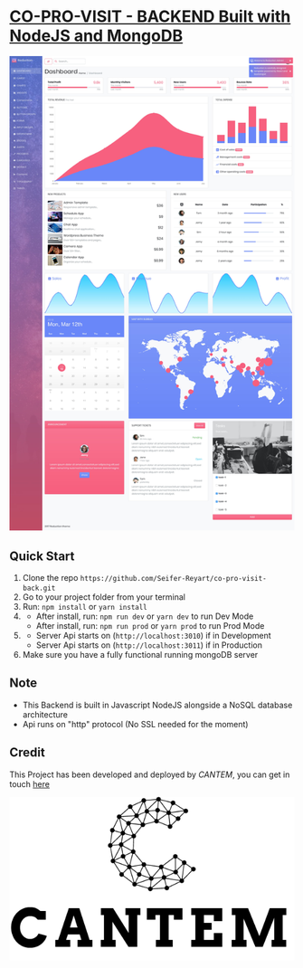 # [CO-PRO-VISIT - BACKEND Built with NodeJS and MongoDB](http://cantem.fr)

![CO-PRO-VISIT](public/img/screenshots/reduction-admin.jpg?raw=true 'React Reduction')

## Quick Start

1.  Clone the repo `https://github.com/Seifer-Reyart/co-pro-visit-back.git`
2.  Go to your project folder from your terminal
3.  Run: `npm install` or `yarn install`
4.  * After install, run: `npm run dev` or `yarn dev` to run Dev Mode
    * After install, run: `npm run prod` or `yarn prod` to run Prod Mode
5.  * Server Api starts on (`http://localhost:3010`) if in Development
    * Server Api starts on (`http://localhost:3011`) if in Production
6.  Make sure you have a fully functional running mongoDB server

## Note

- This Backend is built in Javascript NodeJS alongside a NoSQL database architecture
- Api runs on "http" protocol (No SSL needed for the moment)

## Credit

This Project has been developed and deployed by *CANTEM*, you can get in touch [here](http://cantem.fr)

[![Flat Logic](public/img/screenshots/logo_cantem2_fonc.png)](http://cantem.fr)
